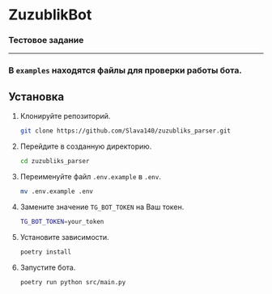 # ZuzublikBot

### Тестовое задание

---
### В `examples` находятся файлы для проверки работы бота.

## Установка

1. Клонируйте репозиторий.
   ```bash
   git clone https://github.com/Slava140/zuzubliks_parser.git
   ```
   
2. Перейдите в созданную директорию.
   ```bash
   cd zuzubliks_parser
   ```

3. Переименуйте файл `.env.example` в `.env`.
   ```bash
   mv .env.example .env
   ```

4. Замените значение `TG_BOT_TOKEN` на Ваш токен.
   ```bash
   TG_BOT_TOKEN=your_token
   ```

5. Установите зависимости.
   ```bash
   poetry install
   ```

6. Запустите бота.
   ```bash
   poetry run python src/main.py
   ```
